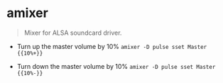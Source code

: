 # amixer
> Mixer for ALSA soundcard driver.

- Turn up the master volume by 10%
`amixer -D pulse sset Master {{10%+}}`

- Turn down the master volume by 10%
`amixer -D pulse sset Master {{10%-}}`
